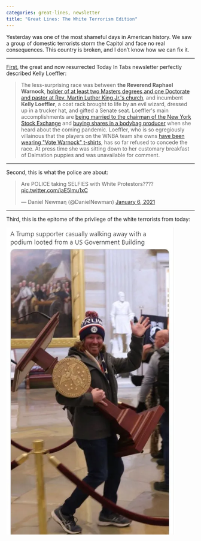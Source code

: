 ```yaml
---
categories: great-lines, newsletter
title: "Great Lines: The White Terrorism Edition"
---
```


Yesterday was one of the most shameful days in American history. We saw a group of domestic terrorists storm the Capitol and face no real consequences. This country is broken, and I don’t know how we can fix it.

***
[First](https://www.todayintabs.com/p/a-poster-makes-good), the great and now resurrected Today In Tabs newsletter perfectly described Kelly Loeffler:
> The less-surprising race was between **the Reverend Raphael Warnock**, [holder of at least two Masters degrees and one Doctorate and pastor at Rev. Martin Luther King Jr.'s church](https://www.washingtonpost.com/politics/2021/01/06/who-is-raphael-warnock/), and incumbent **Kelly Loeffler**, a coat rack brought to life by an evil wizard, dressed up in a trucker hat, and gifted a Senate seat. Loeffler's main accomplishments are [being married to the chairman of the New York Stock Exchange](https://www.independent.co.uk/news/world/americas/us-politics/kelly-loeffler-georgia-runoff-husband-billionaire-b1782611.html) and [buying shares in a bodybag producer](https://www.thedailybeast.com/kelly-loeffler-and-david-perdue-profiting-off-pandemic-pain-are-the-ugly-faces-of-gop-corruption) when she heard about the coming pandemic. Loeffler, who is so egregiously villainous that the players on the WNBA team she owns [have been wearing "Vote Warnock" t-shirts](https://www.nytimes.com/2020/08/04/sports/basketball/wnba-dream-loeffler-warnock.html), has so far refused to concede the race. At press time she was sitting down to her customary breakfast of Dalmation puppies and was unavailable for comment.

***
Second, this is what the police are about:

<blockquote class="twitter-tweet"><p lang="en" dir="ltr">Are POLICE taking SELFIES with White Protestors???? <a href="https://t.co/iaE5lmu1xC">pic.twitter.com/iaE5lmu1xC</a></p>&mdash; Daniel Newmaη (@DanielNewman) <a href="https://twitter.com/DanielNewman/status/1346943091136196610?ref_src=twsrc%5Etfw">January 6, 2021</a></blockquote> <script async src="https://platform.twitter.com/widgets.js" charset="utf-8"></script>

***
Third, this is the epitome of the privilege of the white terrorists from today:

![podium](https://raw.githubusercontent.com/muneer78/muneer78.github.io/master/images/trump-mob-podium.png) 
